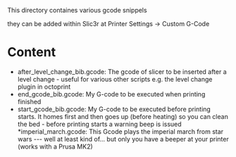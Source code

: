 This directory containes various gcode snippels

they can be added within Slic3r at Printer Settings -> Custom G-Code

Content
=======
* after_level_change_bib.gcode: The gcode of slicer to be inserted after a
level change - useful for various other scripts e.g. the level change plugin
in octoprint
* end_gcode_bib.gcode: My G-code to be executed when printing finished
* start_gcode_bib.gcode: My G-code to be executed before printing starts. It
homes first and then goes up (before heating) so you can clean the bed -
before printing starts a warning beep is issued
*imperial_march.gcode: This Gcode plays the imperial march from star wars --- well at least kind of... but only you have a beeper at your printer (works with a Prusa MK2)

